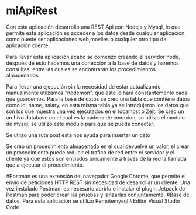 # miApiRest

Con esta aplicación desarrollo una REST Api con Nodejs y Mysql, lo que permite esta aplicación es acceder a los datos desde cualquier aplicación, 
como puede ser aplicaciones web,moviles o cualquier otro tipo de aplicación cliente.

Para llevar esta aplicación acabo se comenzo creando el servidor node, después de esto hacemos una conección a la base de datos y 
haremos consultas, entre las cuales se encontrarán los procedimientos almacenados.

Para llevar una ejecución sin la necesidad de estar actualizando manualmente utilzamos "nodemon".
que este lo hará constantemente cada que guardemos. 
Para la base de datos se creo una tabla que contiene datos como id, name, salary, en esta misma tabla ya se introdujeron los datos 
que son los que muestra una vez ejecutados en el localhost o Zeit.
Se creo un archivo database en el cual es la cadena de conexion, se utilizo el modulo de mysql, se utilizo este modulo 
para que se pueda conectar. 

Se utiizo una ruta post esta nos ayuda para insertar un dato

Se creo un procedimiento almacenado en el cual devuelve un valor, el crear un procedimiento 
puede reducir el trafico de red entre el servidor y el cliente ya que estos son enviados unicamente a través de la red
la llamada que a ejecutar el procedimiento. 

#Postman 
es una extensión del navegador Google Chrome, que permite el envío de peticiones 
HTTP REST sin necesidad de desarrollar un cliente. Una vez instalado Postman, es necesario 
abrirlo e instalar 
el plugin Jetpack de Postman para poder crear las pruebas y lanzarlas conjuntamente.
#Base de datos.
Para esta aplicación se utilizo Remotemysql
#Editor 
Visual Studio Code
